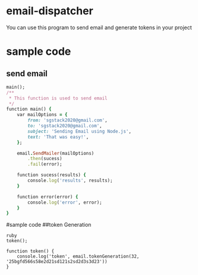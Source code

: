 # email-dispatcher

You can use this program to send email and generate tokens in your project

# sample code
## send email
``` ruby
main();
/**
 * This function is used to send email
 */
function main() {
    var mailOptions = {
        from: 'sgstack2020@gmail.com',
        to: 'sgstack2020@gmail.com',
        subject: 'Sending Email using Node.js',
        text: 'That was easy!',
    };

    email.SendMailer(mailOptions)
        .then(sucess)
        .fail(error);

    function sucess(results) {
        console.log('results', results);
    }

    function error(error) {
        console.log('error', error);
    }
}

```
#sample code
##token Generation
```
ruby
token();

function token() {
    console.log('token', email.tokenGeneration(32, '25bgfd566s58e2d21sd121s2sd2d3s3d23'))
}
